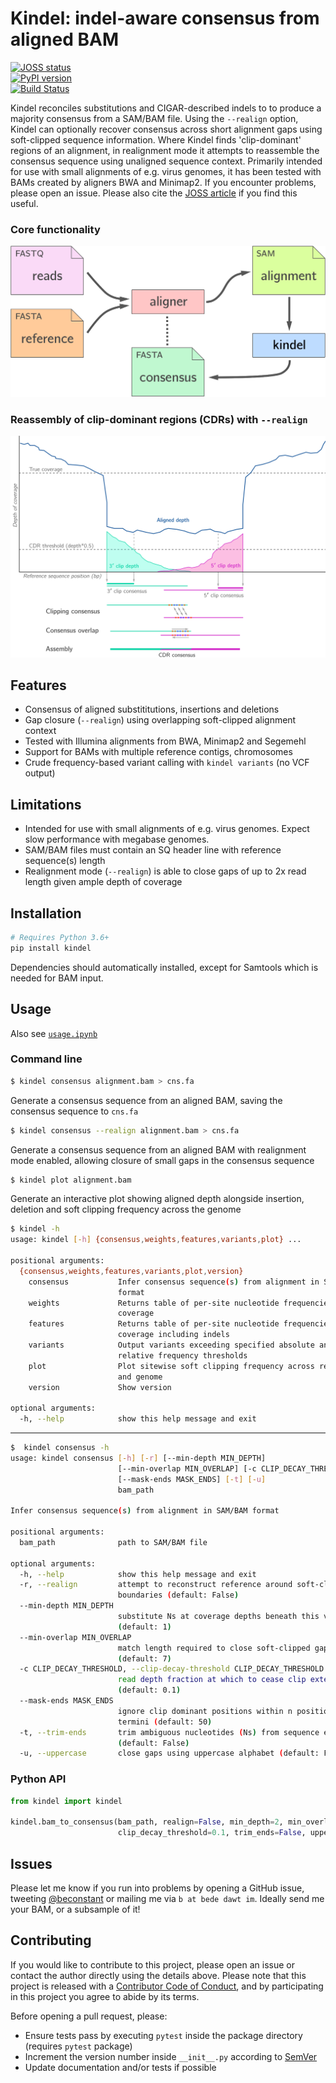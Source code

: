 # Kindel: indel-aware consensus from aligned BAM

[![JOSS status](http://joss.theoj.org/papers/117efd1fc35bb2011311f73d3fa0b545/status.svg)](http://joss.theoj.org/papers/117efd1fc35bb2011311f73d3fa0b545)  
[![PyPI version](https://badge.fury.io/py/kindel.svg)](https://badge.fury.io/py/kindel)  
[![Build Status](https://travis-ci.org/bede/kindel.svg?branch=master)](https://travis-ci.org/bede/kindel)  



Kindel reconciles substitutions and CIGAR-described indels to to produce a majority consensus from a SAM/BAM file. Using the `--realign` option, Kindel can optionally recover consensus across short alignment gaps using soft-clipped sequence information. Where Kindel finds 'clip-dominant' regions of an alignment, in realignment mode it attempts to reassemble the consensus sequence using unaligned sequence context. Primarily intended for use with small alignments of e.g. virus genomes, it has been tested with BAMs created by aligners BWA and Minimap2. If you encounter problems, please open an issue. Please also cite the [JOSS article](http://joss.theoj.org/papers/117efd1fc35bb2011311f73d3fa0b545) if you find this useful.



### Core functionality

![clip-dominant region](kindelflow.png)



### Reassembly of clip-dominant regions (CDRs) with `--realign`

![clip-dominant region](cdrs.png)


## Features

- Consensus of aligned substititutions, insertions and deletions
- Gap closure (`--realign`) using overlapping soft-clipped alignment context
- Tested with Illumina alignments from BWA, Minimap2 and Segemehl 
- Support for BAMs with multiple reference contigs, chromosomes
- Crude frequency-based variant calling with `kindel variants` (no VCF output)



## Limitations

- Intended for use with small alignments of e.g. virus genomes. Expect slow performance with megabase genomes.
- SAM/BAM files must contain an SQ header line with reference sequence(s) length
- Realignment mode (`--realign`) is able to close gaps of up to 2x read length given ample depth of coverage



## Installation

```python
# Requires Python 3.6+
pip install kindel
```
Dependencies should automatically installed, except for Samtools which is needed for BAM input.



## Usage

Also see [`usage.ipynb`](usage.ipynb)



### Command line

```bash
$ kindel consensus alignment.bam > cns.fa
```
Generate a consensus sequence from an aligned BAM, saving the consensus sequence to `cns.fa`



```bash
$ kindel consensus --realign alignment.bam > cns.fa
```

Generate a consensus sequence from an aligned BAM with realignment mode enabled, allowing closure of small gaps in the consensus sequence



```bash
$ kindel plot alignment.bam
```

Generate an interactive plot showing aligned depth alongside insertion, deletion and soft clipping frequency across the genome



```bash
$ kindel -h
usage: kindel [-h] {consensus,weights,features,variants,plot} ...

positional arguments:
  {consensus,weights,features,variants,plot,version}
    consensus           Infer consensus sequence(s) from alignment in SAM/BAM
                        format
    weights             Returns table of per-site nucleotide frequencies and
                        coverage
    features            Returns table of per-site nucleotide frequencies and
                        coverage including indels
    variants            Output variants exceeding specified absolute and
                        relative frequency thresholds
    plot                Plot sitewise soft clipping frequency across reference
                        and genome
    version             Show version

optional arguments:
  -h, --help            show this help message and exit

```
---
```bash
$  kindel consensus -h
usage: kindel consensus [-h] [-r] [--min-depth MIN_DEPTH]
                        [--min-overlap MIN_OVERLAP] [-c CLIP_DECAY_THRESHOLD]
                        [--mask-ends MASK_ENDS] [-t] [-u]
                        bam_path

Infer consensus sequence(s) from alignment in SAM/BAM format

positional arguments:
  bam_path              path to SAM/BAM file

optional arguments:
  -h, --help            show this help message and exit
  -r, --realign         attempt to reconstruct reference around soft-clip
                        boundaries (default: False)
  --min-depth MIN_DEPTH
                        substitute Ns at coverage depths beneath this value
                        (default: 1)
  --min-overlap MIN_OVERLAP
                        match length required to close soft-clipped gaps
                        (default: 7)
  -c CLIP_DECAY_THRESHOLD, --clip-decay-threshold CLIP_DECAY_THRESHOLD
                        read depth fraction at which to cease clip extension
                        (default: 0.1)
  --mask-ends MASK_ENDS
                        ignore clip dominant positions within n positions of
                        termini (default: 50)
  -t, --trim-ends       trim ambiguous nucleotides (Ns) from sequence ends
                        (default: False)
  -u, --uppercase       close gaps using uppercase alphabet (default: False)
```



### Python API

```python
from kindel import kindel

kindel.bam_to_consensus(bam_path, realign=False, min_depth=2, min_overlap=7,
                        clip_decay_threshold=0.1, trim_ends=False, uppercase=False)
```



## Issues

Please let me know if you run into problems by opening a GitHub issue, tweeting [@beconstant](https://twitter.com/beconstant) or mailing me via `b at bede dawt im`. Ideally send me your BAM, or a subsample of it!



## Contributing

If you would like to contribute to this project, please open an issue or contact the author directly using the details above. Please note that this project is released with a [Contributor Code of Conduct](https://github.com/statsmaths/kerasR/blob/master/CONDUCT.md), and by participating in this project you agree to abide by its terms.

Before opening a pull request, please:

- Ensure tests pass by executing `pytest` inside the package directory  (requires `pytest` package)
- Increment the version number inside `__init__.py` according to [SemVer](http://semver.org/)
- Update documentation and/or tests if possible